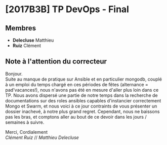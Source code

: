 # [2017B3B] TP DevOps - Final

## Membres 
* **Delecluse** Matthieu
* **Ruiz** Clément

## Note à l'attention du correcteur

Bonjour. </br>
Suite au manque de pratique sur Ansible et en particulier mongodb, couplé à un emploi du temps chargé en ces périodes de fêtes (alternance = pad'vacances!), nous n'avons pas été en mesure d'aller plus loin dans ce TP. Nous avons dispersé une partie de notre temps dans la recherche de documentations sur des roles ansibles capables d'instancier correctement Mongo et Swarm, et nous voici à ce jour contraints de vous présenter un dossier inachevé, à notre plus grand regret. Cependant, nous ne baissons pas les bras, et comptons aller au bout de ce devoir dans les jours / semaines à suivre.

Merci, Cordialement</br>
_Clément Ruiz_ // _Matthieu Delecluse_
